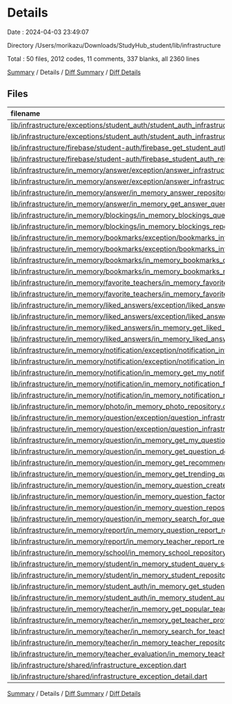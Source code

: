 # Details

Date : 2024-04-03 23:49:07

Directory /Users/morikazu/Downloads/StudyHub_student/lib/infrastructure

Total : 50 files,  2012 codes, 11 comments, 337 blanks, all 2360 lines

[Summary](results.md) / Details / [Diff Summary](diff.md) / [Diff Details](diff-details.md)

## Files
| filename | language | code | comment | blank | total |
| :--- | :--- | ---: | ---: | ---: | ---: |
| [lib/infrastructure/exceptions/student_auth/student_auth_infrastructure_exception.dart](/lib/infrastructure/exceptions/student_auth/student_auth_infrastructure_exception.dart) | Dart | 8 | 0 | 2 | 10 |
| [lib/infrastructure/exceptions/student_auth/student_auth_infrastructure_exception_detail.dart](/lib/infrastructure/exceptions/student_auth/student_auth_infrastructure_exception_detail.dart) | Dart | 18 | 4 | 5 | 27 |
| [lib/infrastructure/firebase/student-auth/firebase_get_student_auth_query_service.dart](/lib/infrastructure/firebase/student-auth/firebase_get_student_auth_query_service.dart) | Dart | 24 | 0 | 5 | 29 |
| [lib/infrastructure/firebase/student-auth/firebase_student_auth_repository.dart](/lib/infrastructure/firebase/student-auth/firebase_student_auth_repository.dart) | Dart | 151 | 1 | 13 | 165 |
| [lib/infrastructure/in_memory/answer/exception/answer_infrastructure_exception.dart](/lib/infrastructure/in_memory/answer/exception/answer_infrastructure_exception.dart) | Dart | 8 | 0 | 2 | 10 |
| [lib/infrastructure/in_memory/answer/exception/answer_infrastructure_exception_detail.dart](/lib/infrastructure/in_memory/answer/exception/answer_infrastructure_exception_detail.dart) | Dart | 10 | 0 | 5 | 15 |
| [lib/infrastructure/in_memory/answer/in_memory_answer_repository.dart](/lib/infrastructure/in_memory/answer/in_memory_answer_repository.dart) | Dart | 124 | 0 | 12 | 136 |
| [lib/infrastructure/in_memory/answer/in_memory_get_answer_query_service.dart](/lib/infrastructure/in_memory/answer/in_memory_get_answer_query_service.dart) | Dart | 81 | 0 | 10 | 91 |
| [lib/infrastructure/in_memory/blockings/in_memory_blockings_query_service.dart](/lib/infrastructure/in_memory/blockings/in_memory_blockings_query_service.dart) | Dart | 42 | 0 | 7 | 49 |
| [lib/infrastructure/in_memory/blockings/in_memory_blockings_repository.dart](/lib/infrastructure/in_memory/blockings/in_memory_blockings_repository.dart) | Dart | 22 | 0 | 6 | 28 |
| [lib/infrastructure/in_memory/bookmarks/exception/bookmarks_infrastructure_exception.dart](/lib/infrastructure/in_memory/bookmarks/exception/bookmarks_infrastructure_exception.dart) | Dart | 8 | 0 | 2 | 10 |
| [lib/infrastructure/in_memory/bookmarks/exception/bookmarks_infrastructure_exception_detail.dart](/lib/infrastructure/in_memory/bookmarks/exception/bookmarks_infrastructure_exception_detail.dart) | Dart | 11 | 0 | 5 | 16 |
| [lib/infrastructure/in_memory/bookmarks/in_memory_bookmarks_query_service.dart](/lib/infrastructure/in_memory/bookmarks/in_memory_bookmarks_query_service.dart) | Dart | 72 | 0 | 11 | 83 |
| [lib/infrastructure/in_memory/bookmarks/in_memory_bookmarks_repository.dart](/lib/infrastructure/in_memory/bookmarks/in_memory_bookmarks_repository.dart) | Dart | 22 | 0 | 6 | 28 |
| [lib/infrastructure/in_memory/favorite_teachers/in_memory_favorite_teacher_query_service.dart](/lib/infrastructure/in_memory/favorite_teachers/in_memory_favorite_teacher_query_service.dart) | Dart | 45 | 0 | 8 | 53 |
| [lib/infrastructure/in_memory/favorite_teachers/in_memory_favorite_teachers_repository.dart](/lib/infrastructure/in_memory/favorite_teachers/in_memory_favorite_teachers_repository.dart) | Dart | 23 | 0 | 6 | 29 |
| [lib/infrastructure/in_memory/liked_answers/exception/liked_answers_infrastructure_exception.dart](/lib/infrastructure/in_memory/liked_answers/exception/liked_answers_infrastructure_exception.dart) | Dart | 8 | 0 | 2 | 10 |
| [lib/infrastructure/in_memory/liked_answers/exception/liked_answers_infrastructure_exception_detail.dart](/lib/infrastructure/in_memory/liked_answers/exception/liked_answers_infrastructure_exception_detail.dart) | Dart | 10 | 0 | 5 | 15 |
| [lib/infrastructure/in_memory/liked_answers/in_memory_get_liked_answers_query_service.dart](/lib/infrastructure/in_memory/liked_answers/in_memory_get_liked_answers_query_service.dart) | Dart | 20 | 0 | 8 | 28 |
| [lib/infrastructure/in_memory/liked_answers/in_memory_liked_answers_repository.dart](/lib/infrastructure/in_memory/liked_answers/in_memory_liked_answers_repository.dart) | Dart | 44 | 0 | 8 | 52 |
| [lib/infrastructure/in_memory/notification/exception/notification_infrastructure_exception.dart](/lib/infrastructure/in_memory/notification/exception/notification_infrastructure_exception.dart) | Dart | 8 | 0 | 2 | 10 |
| [lib/infrastructure/in_memory/notification/exception/notification_infrastructure_exception_detail.dart](/lib/infrastructure/in_memory/notification/exception/notification_infrastructure_exception_detail.dart) | Dart | 10 | 0 | 5 | 15 |
| [lib/infrastructure/in_memory/notification/in_memory_get_my_notifications_query_service.dart](/lib/infrastructure/in_memory/notification/in_memory_get_my_notifications_query_service.dart) | Dart | 30 | 0 | 4 | 34 |
| [lib/infrastructure/in_memory/notification/in_memory_notification_factory.dart](/lib/infrastructure/in_memory/notification/in_memory_notification_factory.dart) | Dart | 33 | 0 | 5 | 38 |
| [lib/infrastructure/in_memory/notification/in_memory_notification_repository.dart](/lib/infrastructure/in_memory/notification/in_memory_notification_repository.dart) | Dart | 120 | 2 | 12 | 134 |
| [lib/infrastructure/in_memory/photo/in_memory_photo_repository.dart](/lib/infrastructure/in_memory/photo/in_memory_photo_repository.dart) | Dart | 32 | 0 | 8 | 40 |
| [lib/infrastructure/in_memory/question/exception/question_infrastructure_exception.dart](/lib/infrastructure/in_memory/question/exception/question_infrastructure_exception.dart) | Dart | 8 | 0 | 2 | 10 |
| [lib/infrastructure/in_memory/question/exception/question_infrastructure_exception_detail.dart](/lib/infrastructure/in_memory/question/exception/question_infrastructure_exception_detail.dart) | Dart | 12 | 0 | 5 | 17 |
| [lib/infrastructure/in_memory/question/in_memory_get_my_questions_query_service.dart](/lib/infrastructure/in_memory/question/in_memory_get_my_questions_query_service.dart) | Dart | 70 | 0 | 10 | 80 |
| [lib/infrastructure/in_memory/question/in_memory_get_question_detail_query_service.dart](/lib/infrastructure/in_memory/question/in_memory_get_question_detail_query_service.dart) | Dart | 20 | 0 | 6 | 26 |
| [lib/infrastructure/in_memory/question/in_memory_get_recommended_questions_query_service.dart](/lib/infrastructure/in_memory/question/in_memory_get_recommended_questions_query_service.dart) | Dart | 77 | 1 | 10 | 88 |
| [lib/infrastructure/in_memory/question/in_memory_get_trending_question_query_service.dart](/lib/infrastructure/in_memory/question/in_memory_get_trending_question_query_service.dart) | Dart | 72 | 0 | 11 | 83 |
| [lib/infrastructure/in_memory/question/in_memory_question_create_query_service.dart](/lib/infrastructure/in_memory/question/in_memory_question_create_query_service.dart) | Dart | 23 | 0 | 4 | 27 |
| [lib/infrastructure/in_memory/question/in_memory_question_factory.dart](/lib/infrastructure/in_memory/question/in_memory_question_factory.dart) | Dart | 42 | 0 | 5 | 47 |
| [lib/infrastructure/in_memory/question/in_memory_question_repository.dart](/lib/infrastructure/in_memory/question/in_memory_question_repository.dart) | Dart | 87 | 0 | 14 | 101 |
| [lib/infrastructure/in_memory/question/in_memory_search_for_questions_query_service.dart](/lib/infrastructure/in_memory/question/in_memory_search_for_questions_query_service.dart) | Dart | 76 | 0 | 11 | 87 |
| [lib/infrastructure/in_memory/report/in_memory_question_report_repository.dart](/lib/infrastructure/in_memory/report/in_memory_question_report_repository.dart) | Dart | 24 | 0 | 5 | 29 |
| [lib/infrastructure/in_memory/report/in_memory_teacher_report_repository.dart](/lib/infrastructure/in_memory/report/in_memory_teacher_report_repository.dart) | Dart | 24 | 0 | 5 | 29 |
| [lib/infrastructure/in_memory/school/in_memory_school_repository.dart](/lib/infrastructure/in_memory/school/in_memory_school_repository.dart) | Dart | 25 | 0 | 5 | 30 |
| [lib/infrastructure/in_memory/student/in_memory_student_query_service.dart](/lib/infrastructure/in_memory/student/in_memory_student_query_service.dart) | Dart | 21 | 0 | 4 | 25 |
| [lib/infrastructure/in_memory/student/in_memory_student_repository.dart](/lib/infrastructure/in_memory/student/in_memory_student_repository.dart) | Dart | 77 | 0 | 10 | 87 |
| [lib/infrastructure/in_memory/student_auth/in_memory_get_student_auth_query_service.dart](/lib/infrastructure/in_memory/student_auth/in_memory_get_student_auth_query_service.dart) | Dart | 14 | 0 | 4 | 18 |
| [lib/infrastructure/in_memory/student_auth/in_memory_student_auth_repository.dart](/lib/infrastructure/in_memory/student_auth/in_memory_student_auth_repository.dart) | Dart | 142 | 1 | 22 | 165 |
| [lib/infrastructure/in_memory/teacher/in_memory_get_popular_teachers_query_service.dart](/lib/infrastructure/in_memory/teacher/in_memory_get_popular_teachers_query_service.dart) | Dart | 24 | 1 | 7 | 32 |
| [lib/infrastructure/in_memory/teacher/in_memory_get_teacher_profile_query_service.dart](/lib/infrastructure/in_memory/teacher/in_memory_get_teacher_profile_query_service.dart) | Dart | 45 | 0 | 7 | 52 |
| [lib/infrastructure/in_memory/teacher/in_memory_search_for_teachers_query_service.dart](/lib/infrastructure/in_memory/teacher/in_memory_search_for_teachers_query_service.dart) | Dart | 23 | 0 | 7 | 30 |
| [lib/infrastructure/in_memory/teacher/in_memory_teacher_repository.dart](/lib/infrastructure/in_memory/teacher/in_memory_teacher_repository.dart) | Dart | 75 | 0 | 7 | 82 |
| [lib/infrastructure/in_memory/teacher_evaluation/in_memory_teacher_evaluation_repository.dart](/lib/infrastructure/in_memory/teacher_evaluation/in_memory_teacher_evaluation_repository.dart) | Dart | 30 | 1 | 6 | 37 |
| [lib/infrastructure/shared/infrastructure_exception.dart](/lib/infrastructure/shared/infrastructure_exception.dart) | Dart | 13 | 0 | 4 | 17 |
| [lib/infrastructure/shared/infrastructure_exception_detail.dart](/lib/infrastructure/shared/infrastructure_exception_detail.dart) | Dart | 4 | 0 | 2 | 6 |

[Summary](results.md) / Details / [Diff Summary](diff.md) / [Diff Details](diff-details.md)